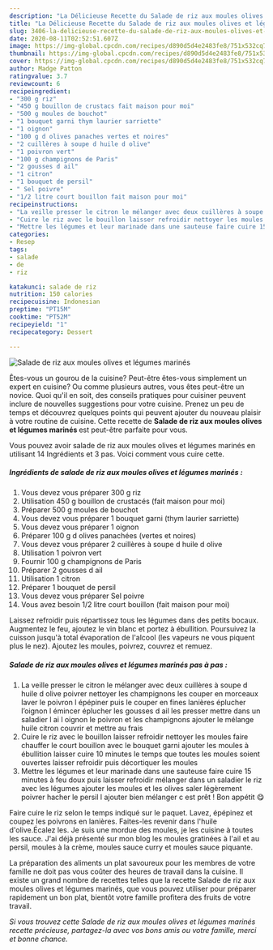 ```yaml
---
description: "La Délicieuse Recette du Salade de riz aux moules olives et légumes marinés"
title: "La Délicieuse Recette du Salade de riz aux moules olives et légumes marinés"
slug: 3406-la-delicieuse-recette-du-salade-de-riz-aux-moules-olives-et-legumes-marines
date: 2020-08-11T02:52:51.607Z
image: https://img-global.cpcdn.com/recipes/d890d5d4e2483fe8/751x532cq70/salade-de-riz-aux-moules-olives-et-legumes-marines-photo-principale-de-la-recette.jpg
thumbnail: https://img-global.cpcdn.com/recipes/d890d5d4e2483fe8/751x532cq70/salade-de-riz-aux-moules-olives-et-legumes-marines-photo-principale-de-la-recette.jpg
cover: https://img-global.cpcdn.com/recipes/d890d5d4e2483fe8/751x532cq70/salade-de-riz-aux-moules-olives-et-legumes-marines-photo-principale-de-la-recette.jpg
author: Madge Patton
ratingvalue: 3.7
reviewcount: 6
recipeingredient:
- "300 g riz"
- "450 g bouillon de crustacs fait maison pour moi"
- "500 g moules de bouchot"
- "1 bouquet garni thym laurier sarriette"
- "1 oignon"
- "100 g d olives panaches vertes et noires"
- "2 cuillères à soupe d huile d olive"
- "1 poivron vert"
- "100 g champignons de Paris"
- "2 gousses d ail"
- "1 citron"
- "1 bouquet de persil"
- " Sel poivre"
- "1/2 litre court bouillon fait maison pour moi"
recipeinstructions:
- "La veille presser le citron le mélanger avec deux cuillères à soupe d huile d olive poivrer nettoyer les champignons les couper en morceaux laver le poivron l épépiner puis le couper en fines lanières éplucher l’oignon l émincer éplucher les gousses d ail les presser mettre dans un saladier l ai l oignon le poivron et les champignons ajouter le mélange huile citron couvrir et mettre au frais"
- "Cuire le riz avec le bouillon laisser refroidir nettoyer les moules faire chauffer le court bouillon avec le bouquet garni ajouter les moules à ébullition laisser cuire 10 minutes le temps que toutes les moules soient ouvertes laisser refroidir puis décortiquer les moules"
- "Mettre les légumes et leur marinade dans une sauteuse faire cuire 15 minutes à feu doux puis laisser refroidir mélanger dans un saladier le riz avec les légumes ajouter les moules et les olives saler légèrement poivrer hacher le persil l ajouter bien mélanger c est prêt ! Bon appétit 😋"
categories:
- Resep
tags:
- salade
- de
- riz

katakunci: salade de riz 
nutrition: 150 calories
recipecuisine: Indonesian
preptime: "PT15M"
cooktime: "PT52M"
recipeyield: "1"
recipecategory: Dessert

---
```



![Salade de riz aux moules olives et légumes marinés](https://img-global.cpcdn.com/recipes/d890d5d4e2483fe8/751x532cq70/salade-de-riz-aux-moules-olives-et-legumes-marines-photo-principale-de-la-recette.jpg)

Êtes-vous un gourou de la cuisine? Peut-être êtes-vous simplement un expert en cuisine? Ou comme plusieurs autres, vous êtes peut-être un novice. Quoi qu'il en soit, des conseils pratiques pour cuisiner peuvent inclure de nouvelles suggestions pour votre cuisine. Prenez un peu de temps et découvrez quelques points qui peuvent ajouter du nouveau plaisir à votre routine de cuisine. Cette recette de <strong> Salade de riz aux moules olives et légumes marinés </strong> est peut-être parfaite pour vous.

<!--inarticleads1-->

Vous pouvez avoir salade de riz aux moules olives et légumes marinés en utilisant 14 Ingrédients et 3 pas. Voici comment vous cuire cette.

##### Ingrédients de salade de riz aux moules olives et légumes marinés :

1. Vous devez vous préparer 300 g riz
1. Utilisation 450 g bouillon de crustacés (fait maison pour moi)
1. Préparer 500 g moules de bouchot
1. Vous devez vous préparer 1 bouquet garni (thym laurier sarriette)
1. Vous devez vous préparer 1 oignon
1. Préparer 100 g d olives panachées (vertes et noires)
1. Vous devez vous préparer 2 cuillères à soupe d huile d olive
1. Utilisation 1 poivron vert
1. Fournir 100 g champignons de Paris
1. Préparer 2 gousses d ail
1. Utilisation 1 citron
1. Préparer 1 bouquet de persil
1. Vous devez vous préparer  Sel poivre
1. Vous avez besoin 1/2 litre court bouillon (fait maison pour moi)


Laissez refroidir puis répartissez tous les légumes dans des petits bocaux. Augmentez le feu, ajoutez le vin blanc et portez à ébullition. Poursuivez la cuisson jusqu&#39;à total évaporation de l&#39;alcool (les vapeurs ne vous piquent plus le nez). Ajoutez les moules, poivrez, couvrez et remuez. 

<!--inarticleads2-->

##### Salade de riz aux moules olives et légumes marinés pas à pas :

1. La veille presser le citron le mélanger avec deux cuillères à soupe d huile d olive poivrer nettoyer les champignons les couper en morceaux laver le poivron l épépiner puis le couper en fines lanières éplucher l’oignon l émincer éplucher les gousses d ail les presser mettre dans un saladier l ai l oignon le poivron et les champignons ajouter le mélange huile citron couvrir et mettre au frais
1. Cuire le riz avec le bouillon laisser refroidir nettoyer les moules faire chauffer le court bouillon avec le bouquet garni ajouter les moules à ébullition laisser cuire 10 minutes le temps que toutes les moules soient ouvertes laisser refroidir puis décortiquer les moules
1. Mettre les légumes et leur marinade dans une sauteuse faire cuire 15 minutes à feu doux puis laisser refroidir mélanger dans un saladier le riz avec les légumes ajouter les moules et les olives saler légèrement poivrer hacher le persil l ajouter bien mélanger c est prêt ! Bon appétit 😋


Faire cuire le riz selon le temps indiqué sur le paquet. Lavez, épépinez et coupez les poivrons en lanières. Faites-les revenir dans l&#39;huile d&#39;olive.Écalez les. Je suis une mordue des moules, je les cuisine à toutes les sauce. J&#39;ai déjà présenté sur mon blog les moules gratinées à l&#39;ail et au persil, moules à la crème, moules sauce curry et moules sauce piquante. 

<!--inarticleads1-->

<p>
La préparation des aliments un plat savoureux pour les membres de votre famille ne doit pas vous coûter des heures de travail dans la cuisine. Il existe un grand nombre de recettes telles que la recette Salade de riz aux moules olives et légumes marinés, que vous pouvez utiliser pour préparer rapidement un bon plat, bientôt votre famille profitera des fruits de votre travail.
</p>

<p>
<i>Si vous trouvez cette Salade de riz aux moules olives et légumes marinés recette précieuse, partagez-la avec vos bons amis ou votre famille, merci et bonne chance.</i>
</p>
